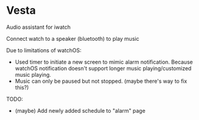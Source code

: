 # Vesta
Audio assistant for iwatch

Connect watch to a speaker (bluetooth) to play music

Due to limitations of watchOS:
- Used timer to initiate a new screen to mimic alarm notification. Because watchOS notification doesn't support longer music playing/customized music playing.
- Music can only be paused but not stopped. (maybe there's way to fix this?)

TODO:
- (maybe) Add newly added schedule to "alarm" page



